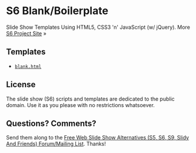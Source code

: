 # S6 Blank/Boilerplate

Slide Show Templates Using HTML5, CSS3 'n' JavaScript (w/ jQuery). More [S6 Project Site](http://slidekit.github.io) »


## Templates

- [`blank.html`](http://slidekit.github.io/s6/blank.html)


## License

The slide show (S6) scripts and templates are dedicated
to the public domain. Use it as you please with no restrictions whatsoever.

## Questions? Comments?

Send them along to
the [Free Web Slide Show Alternatives (S5, S6, S9, Slidy And Friends) Forum/Mailing List](http://groups.google.com/group/webslideshow).
Thanks!
